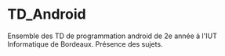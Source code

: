 # TD_Android

Ensemble des TD de programmation android de 2e année à l'IUT Informatique de Bordeaux.
Présence des sujets.
